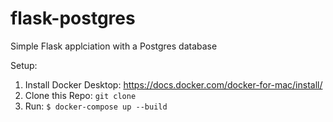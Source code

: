 # flask-postgres
Simple Flask applciation with a Postgres database

Setup:
1. Install Docker Desktop: https://docs.docker.com/docker-for-mac/install/
2. Clone this Repo: <code>git clone </code>
3. Run: <code>$ docker-compose up --build</code>

